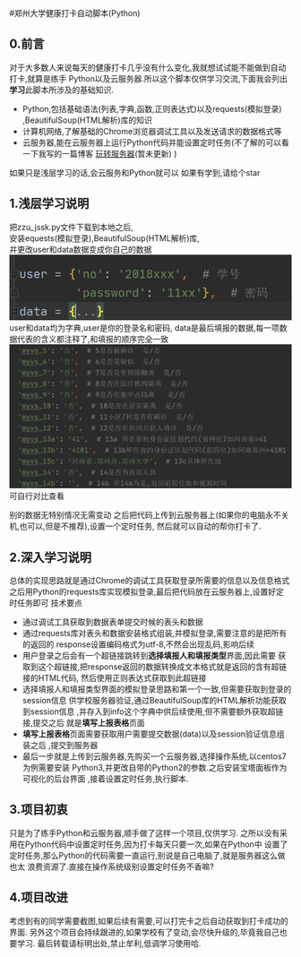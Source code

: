 #郑州大学健康打卡自动脚本(Python)
## 0.前言
对于大多数人来说每天的健康打卡几乎没有什么变化,我就想试试能不能做到自动打卡,就算是练手
Python以及云服务器.所以这个脚本仅供学习交流,下面我会列出**学习**此脚本所涉及的基础知识.
- Python,包括基础语法(列表,字典,函数,正则表达式)以及requests(模拟登录)
,BeautifulSoup(HTML解析)库的知识
- 计算机网络,了解基础的Chrome浏览器调试工具以及发送请求的数据格式等
- 云服务器,能在云服务器上运行Python代码并能设置定时任务(不了解的可以看一下我写的一篇博客
[玩转服务器]()(暂未更新) )

如果只是浅层学习的话,会云服务和Python就可以
如果有学到,请给个star
## 1.浅层学习说明
把zzu_jssk.py文件下载到本地之后,  
安装equests(模拟登录),BeautifulSoup(HTML解析)库,  
并更改user和data数据变成你自己的数据  
![image](image.png)
user和data均为字典,user是你的登录名和密码,
data是最后填报的数据,每一项数据代表的含义都注释了,和填报的顺序完全一致  
![image_1](image_1.png)
可自行对比查看

别的数据无特别情况无需变动
之后把代码上传到云服务器上(如果你的电脑永不关机,也可以,但是不推荐),设置一个定时任务,
然后就可以自动的帮你打卡了.

## 2.深入学习说明
总体的实现思路就是通过Chrome的调试工具获取登录所需要的信息以及信息格式  
之后用Python的requests库实现模拟登录,最后把代码放在云服务器上,设置好定时任务即可
技术要点
- 通过调试工具获取到数据表单提交时候的表头和数据
- 通过requests库对表头和数据安装格式组装,并模拟登录,需要注意的是把所有的返回的
response设置编码格式为utf-8,不然会出现乱码,影响后续
- 用户登录之后会有一个超链接跳转到**选择填报人和填报类型**界面,因此需要
获取到这个超链接,把response返回的数据转换成文本格式就是返回的含有超链接的HTML代码,
然后使用正则表达式获取到此超链接
- 选择填报人和填报类型界面的模拟登录思路和第一个一致,但需要获取到登录的session信息
供学校服务器验证,通过BeautifulSoup库的HTML解析功能获取到session信息
,并存入到info这个字典中供后续使用,但不需要额外获取超链接,提交之后
就是**填写上报表格**页面
- **填写上报表格**页面需要获取用户需要提交数据(data)以及session验证信息组装之后
,提交到服务器
- 最后一步就是上传到云服务器,先购买一个云服务器,选择操作系统,以centos7为例需要安装
Python3,并更改自带的Python2的参数.之后安装宝塔面板作为可视化的后台界面
,接着设置定时任务,执行脚本.
## 3.项目初衷
只是为了练手Python和云服务器,顺手做了这样一个项目,仅供学习.
之所以没有采用在Python代码中设置定时任务,因为打卡每天只要一次,如果在Python中
设置了定时任务,那么Python的代码需要一直运行,别说是自己电脑了,就是服务器这么做也太
浪费资源了.直接在操作系统级别设置定时任务不香嘛?
## 4.项目改进
考虑到有的同学需要截图,如果后续有需要,可以打完卡之后自动获取到打卡成功的界面.
另外这个项目会持续跟进的,如果学校有了变动,会尽快升级的,毕竟我自己也要学习.
最后转载请标明出处,禁止牟利,低调学习使用哈.


